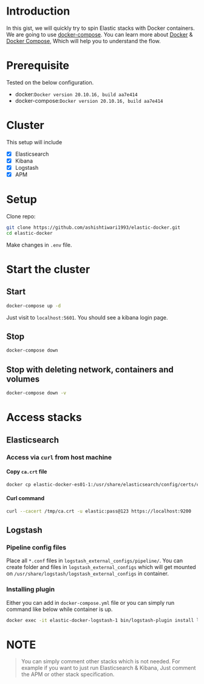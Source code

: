 # Introduction

In this gist, we will quickly try to spin Elastic stacks with Docker containers. We are going to use [docker-compose](https://docs.docker.com/compose/). You can learn more about [Docker](https://www.docker.com/) & [Docker Compose](https://docs.docker.com/compose/), Which will help you to understand the flow.  

# Prerequisite

Tested on the below configuration.

* docker:`Docker version 20.10.16, build aa7e414`
* docker-compose:`Docker version 20.10.16, build aa7e414`

# Cluster

This setup will include

- [x] Elasticsearch
- [x] Kibana
- [x] Logstash
- [x] APM

# Setup

Clone repo:

```sh
git clone https://github.com/ashishtiwari1993/elastic-docker.git
cd elastic-docker
``` 

Make changes in `.env` file.

# Start the cluster

## Start

```sh
docker-compose up -d
```

Just visit to `localhost:5601`. You should see a kibana login page. 

## Stop

```sh
docker-compose down
```

## Stop with deleting network, containers and volumes

```sh
docker-compose down -v
```

# Access stacks

## Elasticsearch

### Access via `curl` from host machine

#### Copy `ca.crt` file

```sh
docker cp elastic-docker-es01-1:/usr/share/elasticsearch/config/certs/ca/ca.crt /tmp/
```

#### Curl command

```sh
curl --cacert /tmp/ca.crt -u elastic:pass@123 https://localhost:9200
```

## Logstash

### Pipeline config files

Place all `*.conf` files in `logstash_external_configs/pipeline/`. You can create folder and files in `logstash_external_configs` which will get mounted on `/usr/share/logstash/logstash_external_configs` in container.

### Installing plugin

Either you can add in `docker-compose.yml` file or you can simply run command like below while container is up.

```sh
docker exec -it elastic-docker-logstash-1 bin/logstash-plugin install logstash-output-google_pubsub
```


# NOTE 

> You can simply comment other stacks which is not needed. For example if you want to just run Elasticsearch & Kibana, Just comment the APM or other stack specification.
